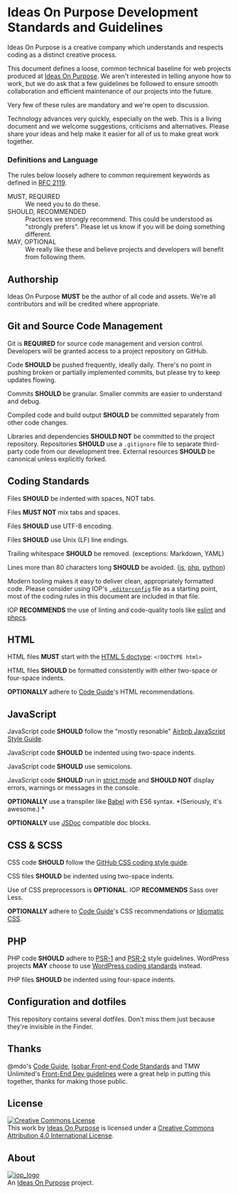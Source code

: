 # Ideas On Purpose Development Standards and Guidelines

Ideas On Purpose is a creative company which understands and respects coding as a distinct creative process. 

This document defines a loose, common technical baseline for web projects produced at [Ideas On Purpose][iop]. We aren't interested in telling anyone how to work, but we do ask that a few guidelines be followed to ensure smooth collaboration and efficient maintenance of our projects into the future. 

Very few of these rules are mandatory and we're open to discussion. 

Technology advances very quickly, especially on the web. This is a living document and we welcome suggestions, criticisms and alternatives. Please share your ideas and help make it easier for all of us to make great work together.


### Definitions and Language

The rules below loosely adhere to common requirement keywords as defined in [RFC 2119][2119].

<dl>

<dt>MUST, REQUIRED</dt>
<dd>We need you to do these.</dd>

<dt>SHOULD, RECOMMENDED</dt>
<dd>Practices we strongly recommend. This could be understood as "strongly prefers". Please let us know if you will be doing something different. </dd>

<dt>MAY, OPTIONAL</dt>
<dd>We really like these and believe projects and developers will benefit from following them.</dd>

</dl>


## Authorship

Ideas On Purpose **MUST** be the author of all code and assets. We're all contributors and will be credited where appropriate. 


## Git and Source Code Management
Git is **REQUIRED** for source code management and version control. Developers will be granted access to a project repository on GitHub.

Code **SHOULD** be pushed frequently, ideally daily. There's no point in pushing broken or partially implemented commits, but please try to keep updates flowing.

Commits **SHOULD** be granular. Smaller commits are easier to understand and debug. 

Compiled code and build output **SHOULD** be committed separately from other code changes. 

Libraries and dependencies **SHOULD NOT** be committed to the project repository. Repositories **SHOULD** use a `.gitignore` file to separate third-party code from our development tree. External resources **SHOULD** be canonical unless explicitly forked.


## Coding Standards

Files **SHOULD** be indented with spaces, NOT tabs. 

Files **MUST NOT** mix tabs and spaces.

Files **SHOULD** use UTF-8 encoding.

Files **SHOULD** use Unix (LF) line endings.

Trailing whitespace **SHOULD** be removed. (exceptions: Markdown, YAML)

Lines more than 80 characters long **SHOULD** be avoided. ([js][crockford80], [php][php80], [python][pep8])




Modern tooling makes it easy to deliver clean, appropriately formatted code. Please consider using IOP's [`.editorconfig`][editorconfig] file as a starting point, most of the coding rules in this document are included in that file.

IOP **RECOMMENDS** the use of linting and code-quality tools like [eslint][] and [phpcs][]. 




## HTML

HTML files **MUST** start with the [HTML 5 doctype][html5]: `<!DOCTYPE html>`

HTML files **SHOULD** be formatted consistently with either two-space or four-space indents. 

**OPTIONALLY** adhere to [Code Guide][codeguide-html]'s HTML recommendations.


## JavaScript

JavaScript code **SHOULD** follow the "mostly resonable" [Airbnb JavaScript Style Guide][airbnb5].

JavaScript code **SHOULD** be indented using two-space indents.

JavaScript code **SHOULD** use semicolons.

JavaScript code **SHOULD** run in [strict mode][] and **SHOULD NOT** display errors, warnings or messages in the console.

**OPTIONALLY** use a transpiler like [Babel][] with ES6 syntax. *(Seriously, it's awesome.) *

**OPTIONALLY** use [JSDoc][] compatible doc blocks.



## CSS & SCSS

CSS code **SHOULD** follow the [GitHub CSS coding style guide][github-css].

CSS files **SHOULD** be indented using two-space indents.

Use of CSS preprocessors is **OPTIONAL**. IOP **RECOMMENDS** Sass over Less. 

**OPTIONALLY** adhere to [Code Guide][codeguide-html]'s CSS recommendations or [Idiomatic CSS][].


## PHP

PHP code **SHOULD** adhere to [PSR-1][] and [PSR-2][] style guidelines. WordPress projects **MAY** choose to use  [WordPress coding standards][wpcode] instead.

PHP files **SHOULD** be indented using four-space indents.



## Configuration and dotfiles

This repository contains several dotfiles. Don't miss them just because they're invisible in the Finder. 


## Thanks
@mdo's [Code Guide][], [Isobar Front-end Code Standards][isobar] and TMW Unlimited's [Front-End Dev guidelines][tmw] were a great help in putting this together, thanks for making those public.

## License

<p><a rel="license" href="http://creativecommons.org/licenses/by/4.0/"><img alt="Creative Commons License" style="border-width:0" src="https://i.creativecommons.org/l/by/4.0/88x31.png" /></a><br />This <span xmlns:dct="http://purl.org/dc/terms/" href="http://purl.org/dc/dcmitype/Text" rel="dct:type">work</span> by <a xmlns:cc="http://creativecommons.org/ns#" href="http://ideasonpurpose.com" property="cc:attributionName" rel="cc:attributionURL">Ideas On Purpose</a> is licensed under a <a rel="license" href="http://creativecommons.org/licenses/by/4.0/">Creative Commons Attribution 4.0 International License</a>.</p>

## About

[![iop_logo](https://cloud.githubusercontent.com/assets/8320/9443542/944a8bce-4a4f-11e5-9d2f-54999b1687d5.png)][iop]  
An [Ideas On Purpose][iop] project.

[iop]: http://ideasonpurpose.com

[editorconfig]: https://github.com/ideasonpurpose/developer-guidelines/blob/master/.editorconfig
[2119]: http://www.ietf.org/rfc/rfc2119.txt

[babel]: http://babeljs.io
[airbnb5]: https://github.com/airbnb/javascript/tree/master/es5
[airbnb6]: https://github.com/airbnb/javascript
[strict mode]: https://developer.mozilla.org/en-US/docs/Web/JavaScript/Reference/Strict_mode/Transitioning_to_strict_mode
[jsdoc]: http://usejsdoc.org/about-getting-started.html

[github-css]: http://primercss.io/guidelines/#scss
[psr-1]: https://github.com/php-fig/fig-standards/blob/master/accepted/PSR-1-basic-coding-standard.md
[psr-2]: https://github.com/php-fig/fig-standards/blob/master/accepted/PSR-2-coding-style-guide.md
[wpcode]: https://make.wordpress.org/core/handbook/best-practices/coding-standards/php/
[codeguide-html]: http://codeguide.co/#html
[codeguide-css]: http://codeguide.co/#css
[html5]: http://www.w3.org/TR/html5/syntax.html#the-doctype
[Idiomatic CSS]: https://github.com/necolas/idiomatic-css

[isobar]: http://isobar-idev.github.io/code-standards/#css_css_best_practices
[tmw]: http://tech.tmw.co.uk/code/TMW-frontend-guidelines
[Code Guide]: http://codeguide.co/

[crockford80]: http://javascript.crockford.com/code.html#line%20length
[php80]: https://github.com/php-fig/fig-standards/blob/master/accepted/PSR-2-coding-style-guide.md#user-content-1-overview
[pep8]: http://legacy.python.org/dev/peps/pep-0008/#maximum-line-length

[eslint]: http://eslint.org
[phpcs]: http://www.squizlabs.com/php-codesniffer
